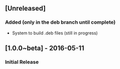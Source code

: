 ## [Unreleased]
### Added (only in the deb branch until complete)
- System to build .deb files (still in progress)

## [1.0.0~beta] - 2016-05-11
### Initial Release
